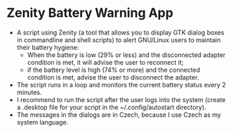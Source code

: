 # Zenity Battery Warning App
- A script using Zenity (a tool that allows you to display GTK dialog boxes in commandline and shell scripts) to alert GNU/Linux users to maintain their battery hygiene:
    - When the battery is low (29% or less) and the disconnected adapter condition is met, it will advise the user to reconnect it;
    - if the battery level is high (74% or more) and the connected condition is met, advise the user to disconnect the adapter.
- The script runs in a loop and monitors the current battery status every 2 minutes.
- I recommend to run the script after the user logs into the system (create a .desktop file for your script in the ~/.config/autostart directory).
- The messages in the dialogs are in Czech, because I use Czech as my system language.
